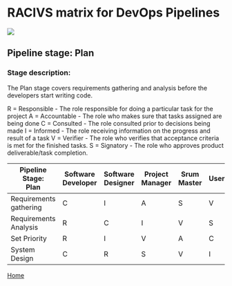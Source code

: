 # __RACIVS matrix for DevOps Pipelines__   

<img src="https://user-images.githubusercontent.com/10748736/112030685-6c81be80-8b32-11eb-94b8-c2c01b8f4581.png">

## __Pipeline stage:__  Plan  
### __Stage description:__  
The Plan stage covers requirements gathering and analysis before the developers start writing code.

R = Responsible - The role responsible for doing a particular task for the project
A = Accountable - The role who makes sure that tasks assigned are being done
C = Consulted -  The role consulted prior to decisions being made
I = Informed -  The role receiving information on the progress and result of a task
V = Verifier - The role who verifies that acceptance criteria is met for the finished tasks.
S = Signatory - The role who approves product deliverable/task completion.
  

| Pipeline Stage:<br>Plan  |Software Developer  | Software Designer  |Project Manager  |Srum Master  | User    | Product Owner    |
|------------------------  |------------------- |------------------- |---------------- |------------ |-------- |-----------------
| Requirements gathering   |         C          |        I           |       A         |     S       |   V     |        R         |
| Requirements Analysis    |         R          |        C           |       I         |     V       |   S     |        A         |
| Set Priority             |         R          |        I           |       V         |     A       |   C     |        S         |
| System Design            |         C          |        R           |       S         |     V       |   I     |        A         |

  
  
[Home](../index.md)  
